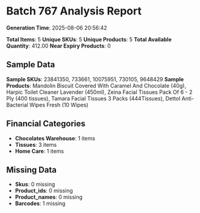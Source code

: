 # Batch 767 Analysis Report

**Generation Time**: 2025-08-06 20:56:42

**Total Items**: 5
**Unique SKUs**: 5
**Unique Products**: 5
**Total Available Quantity**: 412.00
**Near Expiry Products**: 0

## Sample Data
**Sample SKUs**: 23841350, 733661, 10075951, 730105, 9648429
**Sample Products**: Mandolin Biscuit Covered With Caramel And Chocolate (40g), Harpic Toilet Cleaner Lavender (450ml), Zeina Facial Tissues Pack Of 6 - 2 Ply (400 tissues), Tamara Facial Tissues 3 Packs (444Tissues), Dettol Anti-Bacterial Wipes Fresh (10 Wipes)

## Financial Categories
- **Chocolates Warehouse**: 1 items
- **Tissues**: 3 items
- **Home Care**: 1 items

## Missing Data
- **Skus**: 0 missing
- **Product_ids**: 0 missing
- **Product_names**: 0 missing
- **Barcodes**: 1 missing
